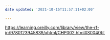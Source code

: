 ```yaml
---
date updated: '2021-10-15T11:57:11+02:00'

---
```


<https://learning.oreilly.com/library/view/the-rf-in/9780123945839/xhtml/CHP002.html#S0040tit>
